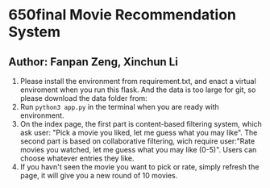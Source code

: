 # 650final Movie Recommendation System
## Author: Fanpan Zeng, Xinchun Li
1. Please install the environment from requirement.txt, and enact a virtual enviroment when you run this flask. And the data is too large for git, so please download the data folder from:
2. Run `python3 app.py` in the terminal when you are ready with environment.
3. On the index page, the first part is content-based filtering system, which ask user: "Pick a movie you liked, let me guess what you may like".
The second part is based on collaborative filtering, wich require user:"Rate movies you watched, let me guess what you may like (0-5)". Users can choose whatever entries they like.
4. If you havn't seen the movie you want to pick or rate, simply refresh the page, it will give you a new round of 10 movies.
